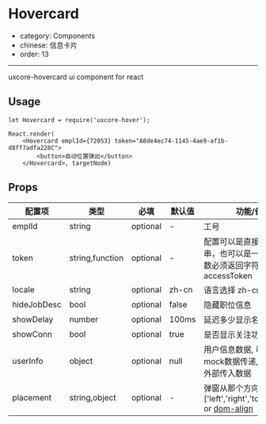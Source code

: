 # Hovercard

- category: Components
- chinese: 信息卡片
- order: 13

---

uxcore-hovercard ui component for react

## Usage
```
let Hovercard = require('uxcore-hover');

React.render(
    <Hovercard emplId={72053} token="A8de4ec74-1145-4ae9-af1b-d8ff7adfa228C">
        <button>自动位置弹出</button>
    </Hovercard>, targetNode)
```

## Props

| 配置项 | 类型 | 必填 | 默认值 | 功能/备注 |
|---|---|---|---|---|
|emplId | string | optional | - | 工号|
|token | string,function | optional | - | 配置可以是直接token字符串，也可以是一个函数，函数必须返回字符串格式的accessToken|
|locale | string | optional | zh-cn | 语言选择 zh-cn,en可选|
|hideJobDesc | bool | optional | false | 隐藏职位信息|
|showDelay | number | optional| 100ms | 延迟多少显示名片|
|showConn | bool | optional | true | 是否显示关注功能区|
|userInfo | object | optional | null | 用户信息数据, 可以作为mock数据传递,也可以作为外部传入数据|
|placement | string,object | optional | - | 弹窗从那个方向弹出 ['left','right','top','bottom'] or [dom-align](https://github.com/yiminghe/dom-align)|

